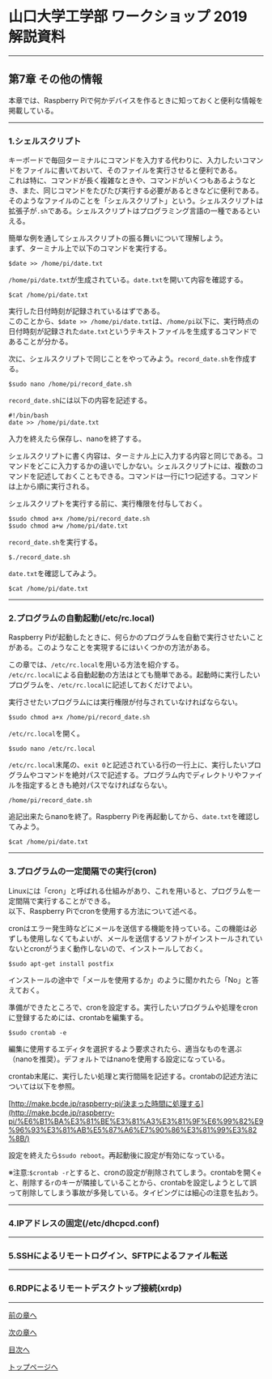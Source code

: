 

# 山口大学工学部 ワークショップ 2019  解説資料


---

## 第7章 その他の情報

本章では、Raspberry Piで何かデバイスを作るときに知っておくと便利な情報を掲載している。

---

### 1.シェルスクリプト

キーボードで毎回ターミナルにコマンドを入力する代わりに、入力したいコマンドをファイルに書いておいて、そのファイルを実行させると便利である。  
これは特に、コマンドが長く複雑なときや、コマンドがいくつもあるようなとき、また、同じコマンドをたびたび実行する必要があるときなどに便利である。  
そのようなファイルのことを「シェルスクリプト」という。シェルスクリプトは拡張子が`.sh`である。シェルスクリプトはプログラミング言語の一種であるといえる。

簡単な例を通してシェルスクリプトの振る舞いについて理解しよう。  
まず、ターミナル上で以下のコマンドを実行する。

`$date >> /home/pi/date.txt`

`/home/pi/date.txt`が生成されている。`date.txt`を開いて内容を確認する。

`$cat /home/pi/date.txt`

実行した日付時刻が記録されているはずである。  
このことから、`$date >> /home/pi/date.txt`は、`/home/pi`以下に、実行時点の日付時刻が記録された`date.txt`というテキストファイルを生成するコマンドであることが分かる。

次に、シェルスクリプトで同じことをやってみよう。`record_date.sh`を作成する。

`$sudo nano /home/pi/record_date.sh`

`record_date.sh`には以下の内容を記述する。

```
#!/bin/bash
date >> /home/pi/date.txt
```
入力を終えたら保存し、nanoを終了する。

シェルスクリプトに書く内容は、ターミナル上に入力する内容と同じである。コマンドをどこに入力するかの違いでしかない。シェルスクリプトには、複数のコマンドを記述しておくこともできる。コマンドは一行に1つ記述する。コマンドは上から順に実行される。

シェルスクリプトを実行する前に、実行権限を付与しておく。

`$sudo chmod a+x /home/pi/record_date.sh`  
`$sudo chmod a+w /home/pi/date.txt`  

`record_date.sh`を実行する。

`$./record_date.sh`

`date.txt`を確認してみよう。

`$cat /home/pi/date.txt`

---

### 2.プログラムの自動起動(/etc/rc.local)

Raspberry Piが起動したときに、何らかのプログラムを自動で実行させたいことがある。このようなことを実現するにはいくつかの方法がある。

この章では、`/etc/rc.local`を用いる方法を紹介する。  
`/etc/rc.local`による自動起動の方法はとても簡単である。起動時に実行したいプログラムを、`/etc/rc.local`に記述しておくだけでよい。

実行させたいプログラムには実行権限が付与されていなければならない。

`$sudo chmod a+x /home/pi/record_date.sh`  

`/etc/rc.local`を開く。

`$sudo nano /etc/rc.local`

`/etc/rc.local`末尾の、`exit 0`と記述されている行の一行上に、実行したいプログラムやコマンドを絶対パスで記述する。プログラム内でディレクトリやファイルを指定するときも絶対パスでなければならない。

`/home/pi/record_date.sh`  

追記出来たらnanoを終了。Raspberry Piを再起動してから、`date.txt`を確認してみよう。

`$cat /home/pi/date.txt`

---

### 3.プログラムの一定間隔での実行(cron)  

Linuxには「cron」と呼ばれる仕組みがあり、これを用いると、プログラムを一定間隔で実行することができる。  
以下、Raspberry Piでcronを使用する方法について述べる。

cronはエラー発生時などにメールを送信する機能を持っている。この機能は必ずしも使用しなくてもよいが、メールを送信するソフトがインストールされていないとcronがうまく動作しないので、インストールしておく。

`$sudo apt-get install postfix`

インストールの途中で「メールを使用するか」のように聞かれたら「No」と答えておく。

準備ができたところで、cronを設定する。実行したいプログラムや処理をcronに登録するためには、crontabを編集する。

`$sudo crontab -e`

編集に使用するエディタを選択するよう要求されたら、適当なものを選ぶ（nanoを推奨）。デフォルトではnanoを使用する設定になっている。

crontab末尾に、実行したい処理と実行間隔を記述する。crontabの記述方法については以下を参照。

[http://make.bcde.jp/raspberry-pi/決まった時間に処理する](http://make.bcde.jp/raspberry-pi/%E6%B1%BA%E3%81%BE%E3%81%A3%E3%81%9F%E6%99%82%E9%96%93%E3%81%AB%E5%87%A6%E7%90%86%E3%81%99%E3%82%8B/)

設定を終えたら`$sudo reboot`。再起動後に設定が有効になっている。

※注意:`$crontab -r`とすると、cronの設定が削除されてしまう。crontabを開く`e`と、削除する`r`のキーが隣接していることから、crontabを設定しようとして誤って削除してしまう事故が多発している。タイピングには細心の注意を払おう。

---

### 4.IPアドレスの固定(/etc/dhcpcd.conf)

---

### 5.SSHによるリモートログイン、SFTPによるファイル転送

---

### 6.RDPによるリモートデスクトップ接続(xrdp)

---


[前の章へ](https://yu-workshop2019.github.io/chapter_6/chapter_6)


[次の章へ](https://yu-workshop2019.github.io/chapter_8/chapter_8)


[目次へ](https://yu-workshop2019.github.io/manual)


[トップページへ](https://yu-workshop2019.github.io/)
